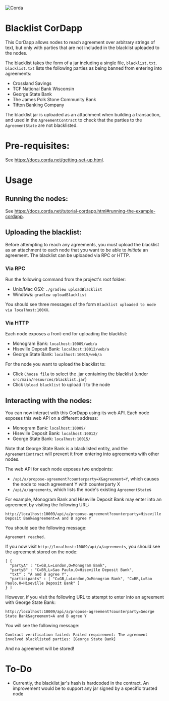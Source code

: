 ![Corda](https://www.corda.net/wp-content/uploads/2016/11/fg005_corda_b.png)

# Blacklist CorDapp

This CorDapp allows nodes to reach agreement over arbitrary strings of text, but only with parties that are not 
included in the blacklist uploaded to the nodes.

The blacklist takes the form of a jar including a single file, `blacklist.txt`. `blacklist.txt` lists the following 
parties as being banned from entering into agreements:

* Crossland Savings
* TCF National Bank Wisconsin
* George State Bank
* The James Polk Stone Community Bank
* Tifton Banking Company

The blacklist jar is uploaded as an attachment when building a transaction, and used in the `AgreementContract` to 
check that the parties to the `AgreementState` are not blacklisted.

# Pre-requisites:
  
See https://docs.corda.net/getting-set-up.html.

# Usage

## Running the nodes:

See https://docs.corda.net/tutorial-cordapp.html#running-the-example-cordapp.

## Uploading the blacklist:

Before attempting to reach any agreements, you must upload the blacklist as an attachment to each node that you want to 
be able to *initiate* an agreement. The blacklist can be uploaded via RPC or HTTP.

### Via RPC

Run the following command from the project's root folder:

* Unix/Mac OSX: `./gradlew uploadBlacklist`
* Windows: `gradlew uploadBlacklist`

You should see three messages of the form `Blacklist uploaded to node via localhost:100XX`.

### Via HTTP

Each node exposes a front-end for uploading the blacklist:

* Monogram Bank: `localhost:10009/web/a`
* Hiseville Deposit Bank: `localhost:10012/web/a`
* George State Bank: `localhost:10015/web/a`

For the node you want to upload the blacklist to:

* Click `Choose file` to select the .jar containing the blacklist (under `src/main/resources/blacklist.jar`)
* Click `Upload blacklist` to upload it to the node

## Interacting with the nodes:

You can now interact with this CorDapp using its web API. Each node exposes this web API on a different address:

* Monogram Bank: `localhost:10009/`
* Hiseville Deposit Bank: `localhost:10012/`
* George State Bank: `localhost:10015/`

Note that George State Bank is a blacklisted entity, and the `AgreementContract` will prevent it from entering into 
agreements with other nodes.

The web API for each node exposes two endpoints:

* `/api/a/propose-agreement?counterparty=X&agreement=Y`, which causes the node to reach agreement Y with counterparty X
* `/api/a/agreements`, which lists the node's existing `AgreementState`s

For example, Monogram Bank and Hiseville Deposit Bank may enter into an agreement by visiting the following URL:

    http://localhost:10009/api/a/propose-agreement?counterparty=Hiseville Deposit Bank&agreement=A and B agree Y

You should see the following message:

    Agreement reached.

If you now visit `http://localhost:10009/api/a/agreements`, you should see the agreement stored on the node:

    [ {
      "partyA" : "C=GB,L=London,O=Monogram Bank",
      "partyB" : "C=BR,L=Sao Paulo,O=Hiseville Deposit Bank",
      "txt" : "A and B agree Y",
      "participants" : [ "C=GB,L=London,O=Monogram Bank", "C=BR,L=Sao Paulo,O=Hiseville Deposit Bank" ]
    } ]
    
However, if you visit the following URL to attempt to enter into an agreement with George State Bank:

    http://localhost:10009/api/a/propose-agreement?counterparty=George State Bank&agreement=A and B agree Y
    
You will see the following message:

    Contract verification failed: Failed requirement: The agreement involved blacklisted parties: [George State Bank]

And no agreement will be stored!

# To-Do

* Currently, the blacklist jar's hash is hardcoded in the contract. An improvement would be to support any jar signed 
  by a specific trusted node
  
